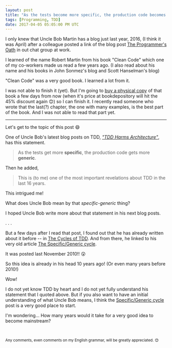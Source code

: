 ```yaml
---
layout: post
title: "As the tests become more specific, the production code becomes more generic"
tags: [Programming, TDD]
date: 2017-04-05 05:05:00 PM UTC
---
```


<!-- April 6, 2017 01:05:00 AM Philippine Time -->

I only knew that Uncle Bob Martin has a blog just last year, 2016, (I think it was April) after a colleague posted a link of the blog post [The Programmer's Oath](http://blog.cleancoder.com/uncle-bob/2015/11/18/TheProgrammersOath.html) in out chat group at work.

I learned of the name Robert Martin from his book "Clean Code" which one of my co-workers made us read a few years ago. (I also read about his name and his books in John Sonmez's blog and Scott Hanselman's blog)

"Clean Code" was a very good book. I learned a lot from it. 

<!--more-->

I was not able to finish it (yet). But I'm going to [buy a physical copy](/2017/03/27/why-I-started-buying-physical-books/) of that book a few days from now (when it's price at bookdepository will hit the 45% discount again :blush:) so I can finish it. I recently read someone who wrote that the last(?) chapter, the one with many examples, is the best part of the book. And I was not able to read that part yet.

---

Let's get to the topic of this post :smile:

One of Uncle Bob's latest blog posts on TDD, [_"TDD Harms Architecture"_](http://blog.cleancoder.com/uncle-bob/2017/03/03/TDD-Harms-Architecture.html), has this statement.

> As the tests get more **specific**, the production code gets more **generic**.

Then he added,

> This is (to me) one of the most important revelations about TDD in the last 16 years.

This intrigued me!

What does Uncle Bob mean by that _specific-generic_ thing?

I hoped Uncle Bob write more about that statement in his next blog posts.

. . .

But a few days after I read that post, I found out that he has already written about it before -- in [The Cycles of TDD](http://blog.cleancoder.com/uncle-bob/2014/12/17/TheCyclesOfTDD.html). And from there, he linked to his very old article [The Specific/Generic cycle](http://thecleancoder.blogspot.com/2010/11/craftsman-63-specifics-and-generics.html).

It was posted last November 2010!! :astonished:

So this idea is already in his head 10 years ago! (Or even many years before 2010!)

Wow!

I do not yet know TDD by heart and I do not yet fully understand his statement that I quoted above. But if you also want to have an initial understanding of what Uncle Bob means, I think the [Specific/Generic cycle](http://thecleancoder.blogspot.com/2010/11/craftsman-63-specifics-and-generics.html) post is a very good place to start.

I'm wondering... How many years would it take for a very good idea to become mainstream?

<br />

<small>Any comments, even comments on my English grammar, will be greatly appreciated. :blush: </small>
